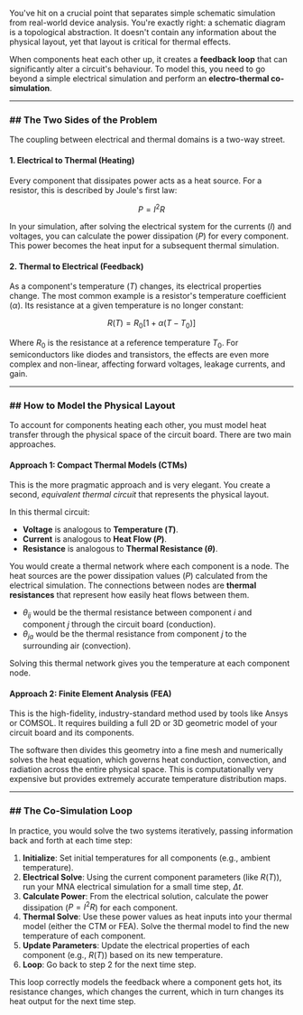 You've hit on a crucial point that separates simple schematic simulation from real-world device analysis. You're exactly right: a schematic diagram is a topological abstraction. It doesn't contain any information about the physical layout, yet that layout is critical for thermal effects.

When components heat each other up, it creates a **feedback loop** that can significantly alter a circuit's behaviour. To model this, you need to go beyond a simple electrical simulation and perform an **electro-thermal co-simulation**.

---

### ## The Two Sides of the Problem

The coupling between electrical and thermal domains is a two-way street.

#### 1. Electrical to Thermal (Heating)
Every component that dissipates power acts as a heat source. For a resistor, this is described by Joule's first law:

$$P = I^2R$$

In your simulation, after solving the electrical system for the currents ($I$) and voltages, you can calculate the power dissipation ($P$) for every component. This power becomes the heat input for a subsequent thermal simulation.

#### 2. Thermal to Electrical (Feedback)
As a component's temperature ($T$) changes, its electrical properties change. The most common example is a resistor's temperature coefficient ($\alpha$). Its resistance at a given temperature is no longer constant:

$$R(T) = R_0 [1 + \alpha(T - T_0)]$$

Where $R_0$ is the resistance at a reference temperature $T_0$. For semiconductors like diodes and transistors, the effects are even more complex and non-linear, affecting forward voltages, leakage currents, and gain.



---

### ## How to Model the Physical Layout

To account for components heating each other, you must model heat transfer through the physical space of the circuit board. There are two main approaches.

#### Approach 1: Compact Thermal Models (CTMs)
This is the more pragmatic approach and is very elegant. You create a second, *equivalent thermal circuit* that represents the physical layout.

In this thermal circuit:
* **Voltage** is analogous to **Temperature ($T$)**.
* **Current** is analogous to **Heat Flow ($P$)**.
* **Resistance** is analogous to **Thermal Resistance ($\theta$)**.

You would create a thermal network where each component is a node. The heat sources are the power dissipation values ($P$) calculated from the electrical simulation. The connections between nodes are **thermal resistances** that represent how easily heat flows between them.
* $\theta_{ij}$ would be the thermal resistance between component $i$ and component $j$ through the circuit board (conduction).
* $\theta_{ja}$ would be the thermal resistance from component $j$ to the surrounding air (convection).

Solving this thermal network gives you the temperature at each component node.

#### Approach 2: Finite Element Analysis (FEA)
This is the high-fidelity, industry-standard method used by tools like Ansys or COMSOL. It requires building a full 2D or 3D geometric model of your circuit board and its components.

The software then divides this geometry into a fine mesh and numerically solves the heat equation, which governs heat conduction, convection, and radiation across the entire physical space. This is computationally very expensive but provides extremely accurate temperature distribution maps.

---

### ## The Co-Simulation Loop

In practice, you would solve the two systems iteratively, passing information back and forth at each time step:

1.  **Initialize**: Set initial temperatures for all components (e.g., ambient temperature).
2.  **Electrical Solve**: Using the current component parameters (like $R(T)$), run your MNA electrical simulation for a small time step, $\Delta t$.
3.  **Calculate Power**: From the electrical solution, calculate the power dissipation ($P = I^2R$) for each component.
4.  **Thermal Solve**: Use these power values as heat inputs into your thermal model (either the CTM or FEA). Solve the thermal model to find the new temperature of each component.
5.  **Update Parameters**: Update the electrical properties of each component (e.g., $R(T)$) based on its new temperature.
6.  **Loop**: Go back to step 2 for the next time step.

This loop correctly models the feedback where a component gets hot, its resistance changes, which changes the current, which in turn changes its heat output for the next time step.